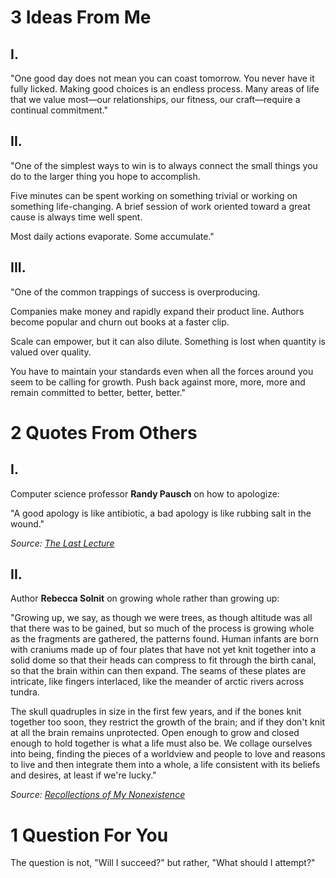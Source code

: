 # 3 Ideas From Me
## I.
"One good day does not mean you can coast tomorrow. You never have it fully licked. Making good choices is an endless process. Many areas of life that we value most—our relationships, our fitness, our craft—require a continual commitment."
## II.
"One of the simplest ways to win is to always connect the small things you do to the larger thing you hope to accomplish.

Five minutes can be spent working on something trivial or working on something life-changing. A brief session of work oriented toward a great cause is always time well spent.

Most daily actions evaporate. Some accumulate."
## III.
"One of the common trappings of success is overproducing.

Companies make money and rapidly expand their product line. Authors become popular and churn out books at a faster clip.

Scale can empower, but it can also dilute. Something is lost when quantity is valued over quality.

You have to maintain your standards even when all the forces around you seem to be calling for growth. Push back against more, more, more and remain committed to better, better, better."
# 2 Quotes From Others
## I.
Computer science professor **Randy Pausch** on how to apologize:

"A good apology is like antibiotic, a bad apology is like rubbing salt in the wound."

_Source:_ [_The Last Lecture_](https://click.convertkit-mail4.com/8kugz53v64foh0p5greh3/owhkhqh4q4p8nxuv/aHR0cHM6Ly9hbXpuLnRvLzNFbEtReng=)
## II.
Author **Rebecca Solnit** on growing whole rather than growing up:

"Growing up, we say, as though we were trees, as though altitude was all that there was to be gained, but so much of the process is growing whole as the fragments are gathered, the patterns found. Human infants are born with craniums made up of four plates that have not yet knit together into a solid dome so that their heads can compress to fit through the birth canal, so that the brain within can then expand. The seams of these plates are intricate, like fingers interlaced, like the meander of arctic rivers across tundra.  

The skull quadruples in size in the first few years, and if the bones knit together too soon, they restrict the growth of the brain; and if they don't knit at all the brain remains unprotected. Open enough to grow and closed enough to hold together is what a life must also be. We collage ourselves into being, finding the pieces of a worldview and people to love and reasons to live and then integrate them into a whole, a life consistent with its beliefs and desires, at least if we're lucky."

_Source:_ [_Recollections of My Nonexistence_](https://click.convertkit-mail4.com/8kugz53v64foh0p5greh3/z2hghnholond7nip/aHR0cHM6Ly9hbXpuLnRvLzNBMGNwTWM=)
# 1 Question For You
The question is not, "Will I succeed?" but rather, "What should I attempt?"
